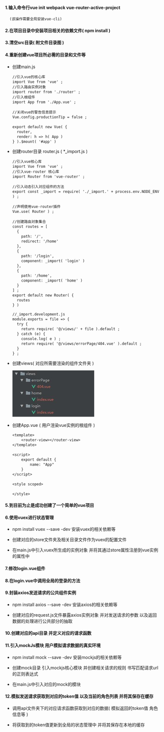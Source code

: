 #### 1.输入命令行vue init webpack vue-router-active-project
      (该操作需要全局安装vue-cli)

#### 2.在项目目录中安装项目相关的依赖文件( npm install )

#### 3.清空src目录( 附文件目录图 )

#### 4.重新创建vue项目所必需的目录和文件等
* 创建main.js
  ```
  //引入vue的核心库
  import Vue from 'vue' ;
  //引入路由实例对象
  import router from './router' ;
  //引入根组件
  import App from './App.vue' ;

  //关闭vue的警告信息提示
  Vue.config.productionTip = false ;

  export default new Vue( {
    router,
    render: h => h( App )
  } ).$mount( '#app' )
  ```
* 创建router目录 router.js ( *_import.js )
  ```
  //引入vue核心库
  import Vue from 'vue' ;
  //引入vue-router 核心库
  import Router from 'vue-router' ;

  //引入动态引入对应组件的方法
  export const _import = require( './_import.' + process.env.NODE_ENV ) ;

  //声明使用vue-router插件
  Vue.use( Router ) ;

  //创建路由对象集合
  const routes = [
    {
      path: '/',
      redirect: '/home'
    },
    {
      path: '/login',
      component: _import( 'login' )
    },
    {
      path: '/home',
      component: _import( 'home' )
    }
  ] ;
  export default new Router( {
    routes
  } )

  ```
  ```
  //_import.development.js
  module.exports = file => {
    try {
      return require( '@/views/' + file ).default ;
    } catch (e) {
      console.log( e ) ;
      return require( '@/views/errorPage/404.vue' ).default ;
    }
  } ;
  ```

* 创建views( 对应所需要渲染的组件文件夹 )

  ![avatar](./static/pics/views文件结构.jpg)
* 创建App.vue ( 用户渲染vue实例的根组件 )
  ```
  <template>
      <router-view></router-view>
  </template>

  <script>
      export default {
          name: "App"
      }
  </script>

  <style scoped>

  </style>

  ```
#### 5.到目前为止是成功创建了一个简单的vue项目

#### 6.使用vuex进行状态管理
* npm install vuex --save -dev 安装vuex的相关依赖等

* 创建对应的store文件夹及相关目录文件作为vuex的配置文件

* 在main.js中引入vuex所生成的实例对象 并将其通过store属性注册到vue实例的属性中

#### 7.修改login.vue组件

#### 8.在login.vue中调用全局的登录的方法

#### 9.封装axios发送请求的公共组件实例

* npm install axios --save -dev 安装axios的相关依赖等

* 创建对应的request.js文件暴露axios实例对象 并对发送请求的参数 以及返回数据的处理进行公共部分的抽取

#### 10.创建对应的api目录 并定义对应的请求函数

#### 11.引入mockJs模块 用户模拟请求数据的真实环境

* npm install mock --save -dev 安装mockjs的相关依赖等

* 创建mock目录 引入mockjs核心模块 并创建相关请求的规则 书写匹配请求url的正则表达式

* 在main.js中引入对应的mock的模块

#### 12.模拟发送请求获取到对应的token值 以及当前的角色列表 并将其保存在缓存
* 调用api文件夹下的对应请求函数获取到对应的数据( 模拟返回的token值 角色信息等 )

* 将获取到的token值更新到全局的状态管理中 并将其保存在本地的缓存
